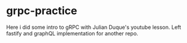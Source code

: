 # grpc-practice
Here i did some intro to gRPC with Julian Duque's youtube lesson. Left fastify and graphQL implementation for another repo.
